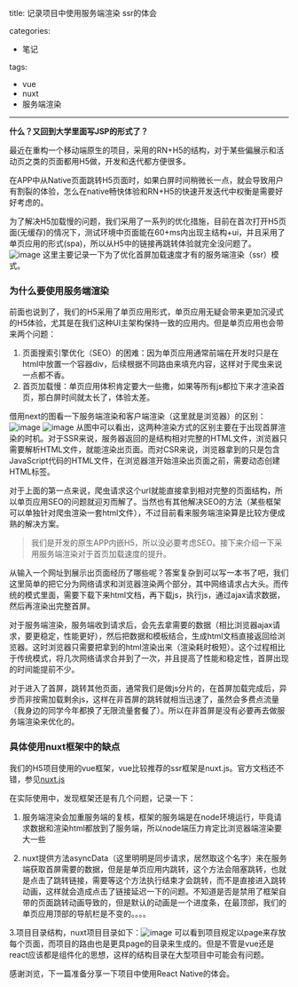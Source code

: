 title: 记录项目中使用服务端渲染 ssr的体会

categories:
- 笔记

tags:  
- vue
- nuxt
- 服务端渲染
---


**什么？又回到大学里面写JSP的形式了？**
<!-- more -->
最近在重构一个移动端原生的项目，采用的RN+H5的结构，对于某些偏展示和活动页之类的页面都用H5做，开发和迭代都方便很多。

在APP中从Native页面跳转H5页面时，如果白屏时间稍微长一点，就会导致用户有割裂的体验，怎么在native畅快体验和RN+H5的快速开发迭代中权衡是需要好好考虑的。

为了解决H5加载慢的问题，我们采用了一系列的优化措施，目前在首次打开H5页面(无缓存)的情况下，测试环境中页面能在60+ms内出现主结构+ui，并且采用了单页应用的形式(spa)，所以从H5中的链接再跳转体验就完全没问题了。
![image](https://c-driver-servercp.qunarzz.com/c_driver_server_c_driver_server/f5ef6c8d46db58c492341d0c27ef377b.jpg)
这里主要记录一下为了优化首屏加载速度才有的服务端渲染（ssr）模式。
### 为什么要使用服务端渲染

前面也说到了，我们的H5采用了单页应用形式，单页应用无疑会带来更加沉浸式的H5体验，尤其是在我们这种UI主架构保持一致的应用内。但是单页应用也会带来两个问题：
1. 页面搜索引擎优化（SEO）的困难：因为单页应用通常前端在开发时只是在html中放置一个容器div，后续根据不同路由来填充内容，这样对于爬虫来说一点都不香。
2. 首页加载慢：单页应用体积肯定要大一些撒，如果等所有js都拉下来才渲染首页，那白屏时间就太长了，体验太差。

借用next的图看一下服务端渲染和客户端渲染（这里就是浏览器）的区别：
![image](https://img.w3ctech.com/1-jJkEQpgZ8waQ5P-W5lhxuQ.png)
![image](https://img.w3ctech.com/1-CRiH0hUGoS3aoZaIY4H2yg.png)
从图中可以看出，这两种渲染方式的区别主要在于出现首屏渲染的时机。对于SSR来说，服务器返回的是结构相对完整的HTML文件，浏览器只需要解析HTML文件，就能渲染出页面。而对CSR来说，浏览器拿到的只是包含JavaScript代码的HTML文件，在浏览器渲开始渲染出页面之前，需要动态创建HTML标签。

对于上面的第一点来说，爬虫请求这个url就能直接拿到相对完整的页面结构，所以单页应用SEO的问题就迎刃而解了。当然也有其他解决SEO的方法（某些框架可以单独针对爬虫渲染一套html文件），不过目前看来服务端渲染算是比较方便成熟的解决方案。
> 我们是开发的原生APP内嵌H5，所以没必要考虑SEO。接下来介绍一下采用服务端渲染对于首页加载速度的提升。

从输入一个网址到展示出页面经历了哪些呢？答案复杂到可以写一本书了吧，我们这里简单的把它分为网络请求和浏览器渲染两个部分，其中网络请求占大头。而传统的模式里面，需要下载下来html文档，再下载js，执行js，通过ajax请求数据，然后再渲染出完整首屏。

对于服务端渲染，服务端收到请求后，会先去拿需要的数据（相比浏览器ajax请求，要更稳定，性能更好），然后把数据和模板结合，生成html文档直接返回给浏览器。这时浏览器只需要把拿到的html渲染出来（渲染耗时极短）。这个过程相比于传统模式，将几次网络请求合并到了一次，并且提高了性能和稳定性，首屏出现的时间能提前不少。

对于进入了首屏，跳转其他页面，通常我们是做js分片的，在首屏加载完成后，异步而非按需加载剩余js，这样在非首屏的跳转就相当迅速了，虽然会多费点流量（我身边的同学今年都换了无限流量套餐了）。所以在非首屏是没有必要再去做服务端渲染来优化的。
### 具体使用nuxt框架中的缺点
我们的H5项目使用的vue框架，vue比较推荐的ssr框架是nuxt.js。官方文档还不错，参见[nuxt.js](https://zh.nuxtjs.org/guide/)

在实际使用中，发现框架还是有几个问题，记录一下：
1. 服务端渲染会加重服务端的复核，框架的服务端是在node环境运行，毕竟请求数据和渲染html都放到了服务端，所以node端压力肯定比浏览器端渲染要大一些
    
2. nuxt提供方法asyncData（这里明明是同步请求，居然取这个名字）来在服务端获取首屏需要的数据，但是是单页应用内跳转，这个方法会阻塞跳转，也就是点击了跳转链接，需要等这个方法执行结束才会跳转，而不是直接进入跳转动画，这样就会造成点击了链接延迟一下的问题。不知道是否是禁用了框架自带的页面跳转动画导致的，但是默认的动画是一个进度条，在最顶部，我们的单页应用顶部的导航栏是不变的。。。。

3.项目目录结构，nuxt项目目录如下：![image](https://upload-images.jianshu.io/upload_images/551828-b5ce7df4d1d52d7a.png?imageMogr2/auto-orient/)
可以看到项目规定以page来存放每个页面，而项目的路由也是更具page的目录来生成的。但是不管是vue还是react应该都是组件化的思想，这样的结构目录在大型项目中可能会有问题。


感谢浏览，下一篇准备分享一下项目中使用React Native的体会。